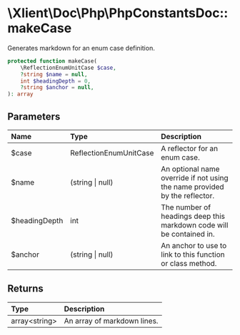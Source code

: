 # \\Xlient\\Doc\\Php\\PhpConstantsDoc::makeCase

Generates markdown for an enum case definition.

```php
protected function makeCase(
    \ReflectionEnumUnitCase $case,
    ?string $name = null,
    int $headingDepth = 0,
    ?string $anchor = null,
): array
```

## Parameters

| Name | Type | Description |
| :--- | :--- | :--- |
| $case | ReflectionEnumUnitCase | A reflector for an enum case. |
| $name | \(string \| null\) | An optional name override if not using the name provided by the reflector. |
| $headingDepth | int | The number of headings deep this markdown code will be contained in. |
| $anchor | \(string \| null\) | An anchor to use to link to this function or class method. |

## Returns

| Type | Description |
| :--- | :--- |
| array\<string\> | An array of markdown lines. |